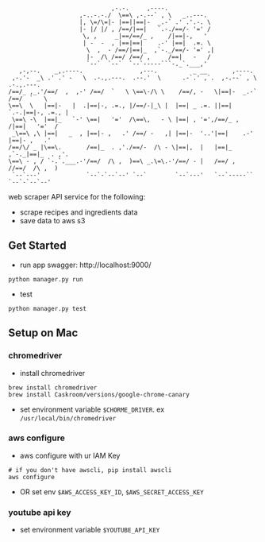 ```
                             ,-.-.     ,----.                                                           
                    ,-..-.-./  \==\ ,-.--` , \   _..---.                                                
                    |, \=/\=|- |==||==|-  _.-` .' .'.-. \                                               
                    |- |/ |/ , /==/|==|   `.-./==/- '=' /                                               
                     \, ,     _|==/==/_ ,    /|==|-,   '                                                
                     | -  -  , |==|==|    .-' |==|  .=. \                                               
                      \  ,  - /==/|==|_  ,`-._/==/- '=' ,|                                              
                      |-  /\ /==/ /==/ ,     /==|   -   /                                               
                      `--`  `--`  `--`-----```-._`.___,'                                                
   ,-,--.    _,.----.                ,---.          _ __       ,----.               
 ,-.'-  _\ .' .' -   \  .-.,.---.  .--.'  \      .-`.' ,`.  ,-.--` , \  .-.,.---.   
/==/_ ,_.'/==/  ,  ,-' /==/  `   \ \==\-/\ \    /==/, -   \|==|-  _.-` /==/  `   \  
\==\  \   |==|-   |  .|==|-, .=., |/==/-|_\ |  |==| _ .=. ||==|   `.-.|==|-, .=., | 
 \==\ -\  |==|_   `-' \==|   '='  /\==\,   - \ |==| , '=',/==/_ ,    /|==|   '='  / 
 _\==\ ,\ |==|   _  , |==|- ,   .' /==/ -   ,| |==|-  '..'|==|    .-' |==|- ,   .'  
/==/\/ _ |\==\.       /==|_  . ,'./==/-  /\ - \|==|,  |   |==|_  ,`-._|==|_  . ,'.  
\==\ - , / `-.`.___.-'/==/  /\ ,  )==\ _.\=\.-'/==/ - |   /==/ ,     //==/  /\ ,  ) 
 `--`---'             `--`-`--`--' `--`        `--`---'   `--`-----`` `--`-`--`--'  
```
web scraper API service for the following:
- scrape recipes and ingredients data
- save data to aws s3

## Get Started
- run app
swagger: http://localhost:9000/
```
python manager.py run
```
- test
```
python manager.py test
```
## Setup on Mac
### chromedriver
- install chromedriver
```shell script
brew install chromedriver
brew install Caskroom/versions/google-chrome-canary
```
- set environment variable `$CHORME_DRIVER`. ex `/usr/local/bin/chromedriver`
### aws configure
- aws configure with ur IAM Key
```shell script
# if you don't have awscli, pip install awscli
aws configure
```
- OR set env `$AWS_ACCESS_KEY_ID`, `$AWS_SECRET_ACCESS_KEY`
### youtube api key
- set environment variable `$YOUTUBE_API_KEY`
